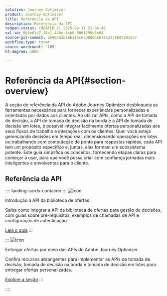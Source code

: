 ```yaml
---
solution: Journey Optimizer
product: Journey Optimizer
title: Referência da API
description: Referência da API
redpen-status: CREATED_||_2025-08-11_21-04-46
exl-id: 0b5e61d7-14a1-446e-8cb0-8861295d6e94
source-git-commit: 2b907a3be8b11ac6308d0b563e122c88478d1d37
workflow-type: tm+mt
source-wordcount: '165'
ht-degree: 100%

---
```


# Referência da API{#section-overview}

A seção de referência da API do Adobe Journey Optimizer desbloqueia as ferramentas necessárias para fornecer experiências personalizadas e orientadas por dados aos clientes. Ao utilizar APIs, como a API de tomada de decisão, a API de tomada de decisão na borda e a API de tomada de decisão em lotes, é possível integrar facilmente ofertas personalizadas aos seus fluxos de trabalho e interações com os clientes. Quer você esteja gerenciando decisões em tempo real, dimensionando operações em lotes ou trabalhando com computação de ponta para respostas rápidas, cada API tem um propósito específico e, juntas, elas formam um ecossistema potente. Este guia simplifica os conceitos, fornecendo etapas claras para começar a usar, para que você possa criar com confiança jornadas mais inteligentes e envolventes para o cliente.

## Referência da API

:::: landing-cards-container
:::
![icon](https://cdn.experienceleague.adobe.com/icons/circle-play.svg)

Introdução à API da biblioteca de ofertas

Saiba como integrar a API da biblioteca de ofertas para gestão de decisões, com guias sobre pré-requisitos, exemplos de chamadas de API e configuração de autenticação.

[Leia o guia](../using/offers/api-reference/getting-started.md)
:::

:::
![icon](https://cdn.experienceleague.adobe.com/icons/code-branch.svg)

Entregar ofertas por meio das APIs do Adobe Journey Optimizer

Confira recursos abrangentes para implementar as APIs de tomada de decisão, tomada de decisão na borda e tomada de decisão em lotes para entregar ofertas personalizadas.

[Explore a seção](offer-delivery-api-landing-page.md)
:::

::::

